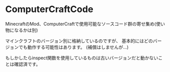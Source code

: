 # ComputerCraftCode
MinecraftのMod、ComputerCraftで使用可能なソースコード群の寄せ集め(使い物になるかは別)

マインクラフトのバージョン別に格納しているのですが、
基本的にはどのバージョンでも動作する可能性はあります。
(補償はしませんが…)

もしかしたらinspect関数を使用しているものは古いバージョンだと動かないことは確認済です。